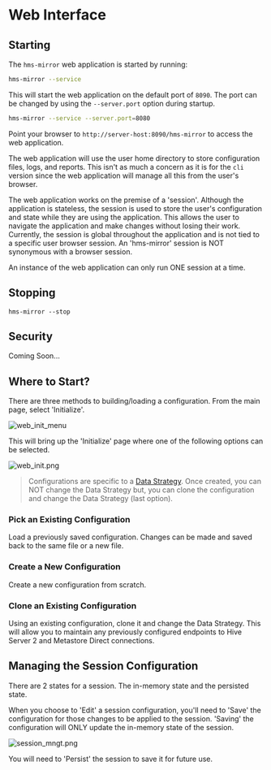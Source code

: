 # Web Interface

## Starting

The `hms-mirror` web application is started by running:

```bash
hms-mirror --service
```

This will start the web application on the default port of `8090`.  The port can be changed by using the `--server.port` option during startup.

```bash
hms-mirror --service --server.port=8080
```

Point your browser to `http://server-host:8090/hms-mirror` to access the web application.

The web application will use the user home directory to store configuration files, logs, and reports.  This isn't as much a concern as it is for the `cli` version since the web application will manage all this from the user's browser.

The web application works on the premise of a 'session'.  Although the application is stateless, the session is used to store the user's configuration and state while they are using the application.  This allows the user to navigate the application and make changes without losing their work.  Currently, the session is global throughout the application and is not tied to a specific user browser session.  An 'hms-mirror' session is NOT synonymous with a browser session.

An instance of the web application can only run ONE session at a time.

## Stopping

`hms-mirror --stop`

## Security

Coming Soon...

## Where to Start?

There are three methods to building/loading a configuration.  From the main page, select 'Initialize'.

![web_init_menu](web_init_menu.png)

This will bring up the 'Initialize' page where one of the following options can be selected.

![web_init.png](web_init.png)

> Configurations are specific to a [Data Strategy](Strategies.md). Once created, you can NOT change the Data 
> Strategy but, you can clone the configuration and change the Data Strategy (last option).

### Pick an Existing Configuration

Load a previously saved configuration.  Changes can be made and saved back to the same file or a new file.

### Create a New Configuration

Create a new configuration from scratch.

### Clone an Existing Configuration

Using an existing configuration, clone it and change the Data Strategy.  This will allow you to maintain any 
previously configured endpoints to Hive Server 2 and Metastore Direct connections.

## Managing the Session Configuration

There are 2 states for a session.  The in-memory state and the persisted state.

When you choose to 'Edit' a session configuration, you'll need to 'Save' the configuration for those changes to be 
applied to the session.  'Saving' the configuration will ONLY update the in-memory state of the session.  

![session_mngt.png](session_mngt.png)

You will 
need to 'Persist' the session to save it for future use.